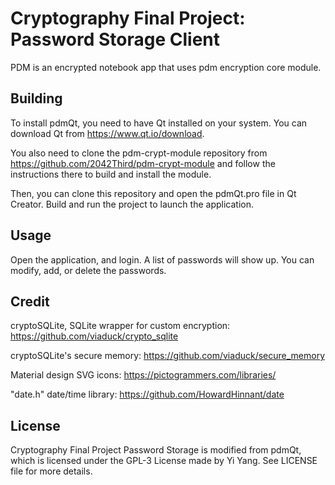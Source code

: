 # Cryptography Final Project: Password Storage Client

PDM is an encrypted notebook app that uses pdm encryption core module.

## Building

To install pdmQt, you need to have Qt installed on your system. You can download Qt from https://www.qt.io/download.

You also need to clone the pdm-crypt-module repository from https://github.com/2042Third/pdm-crypt-module and follow the instructions there to build and install the module.

Then, you can clone this repository and open the pdmQt.pro file in Qt Creator. Build and run the project to launch the application.

## Usage

Open the application, and login. A list of passwords will show up. You can modify, add, or delete the passwords.

## Credit
cryptoSQLite, SQLite wrapper for custom encryption: https://github.com/viaduck/crypto_sqlite

cryptoSQLite's secure memory: https://github.com/viaduck/secure_memory

Material design SVG icons: https://pictogrammers.com/libraries/

"date.h" date/time library: https://github.com/HowardHinnant/date

## License
 
Cryptography Final Project Password Storage is modified from pdmQt, which is licensed under the GPL-3 License made by Yi Yang. See LICENSE file for more details.